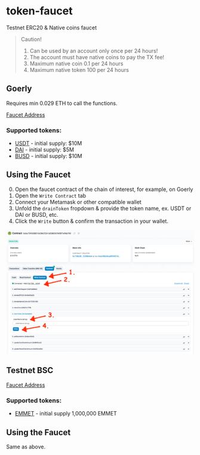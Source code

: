 # token-faucet
Testnet ERC20 &amp; Native coins faucet

> Caution!
> 1. Can be used by an account only once per 24 hours!
> 2. The account must have native coins to pay the TX fee!
> 3. Maximum native coin 0.1 per 24 hours
> 4. Maximum native token 100 per 24 hours

## Goerly 


Requires min 0.029 ETH to call the functions.

[Faucet Address](https://goerli.etherscan.io/address/0x51D42f33d7f29E546b5cE6c83679b28f60466b45#writeContract)

### Supported tokens: 

- [USDT](https://goerli.etherscan.io/token/0x291E558C60FB567087D9b87bd62b84Af67b9a376#code) - initial supply: $10M
- [DAI](https://goerli.etherscan.io/token/0x3fcc5C26fAd6B8fC9461E1d6f920A3C96F15f40a#code) - initial supply: $5M
- [BUSD](https://goerli.etherscan.io/address/0x2991E99Df3EDD3F15962294A28b0aD1F4d56E07a#code) - initial supply: $10M


## Using the Faucet

0. Open the faucet contract of the chain of interest, for example, on Goerly
1. Open the `Write Contract` tab
2. Connect your Metamask or other compatible wallet
3. Unfold the `drainToken` fropdown & provide the token name, ex. USDT or DAI or BUSD, etc.
4. Click the `Write` button & confirm the transaction in your wallet.

![Explorer Faucet](./assets/Emmet.Bridge.Faucet.png)

## Testnet BSC

[Faucet Address](https://testnet.bscscan.com/address/0xdffcff0d6598b0bddcf9df90c98321078cffd4e0#writeContract)

### Supported tokens:

- [EMMET](https://testnet.bscscan.com/token/0x11b8df9c0906a44141f47245f6ea52a5553431c8) - initial supply 1,000,000 EMMET

## Using the Faucet

Same as above.
